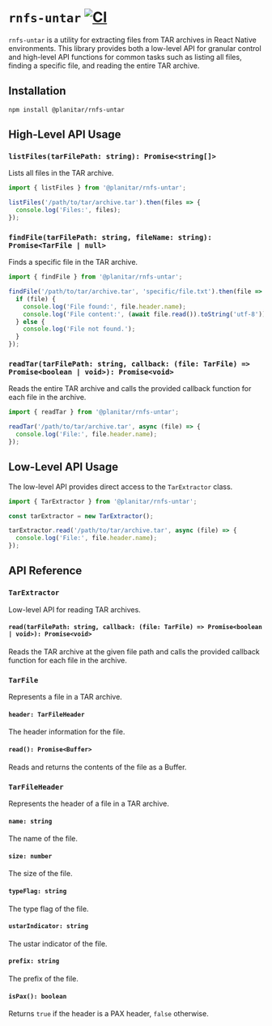 # `rnfs-untar` [![CI](https://github.com/PlanitarInc/rnfs-untar/actions/workflows/node.js.yml/badge.svg)](https://github.com/PlanitarInc/rnfs-untar/actions/workflows/node.js.yml)

`rnfs-untar` is a utility for extracting files from TAR archives in React Native environments. This library provides both a low-level API for granular control and high-level API functions for common tasks such as listing all files, finding a specific file, and reading the entire TAR archive.

## Installation

```
npm install @planitar/rnfs-untar
```

## High-Level API Usage

### `listFiles(tarFilePath: string): Promise<string[]>`

Lists all files in the TAR archive.

```javascript
import { listFiles } from '@planitar/rnfs-untar';

listFiles('/path/to/tar/archive.tar').then(files => {
  console.log('Files:', files);
});
```

### `findFile(tarFilePath: string, fileName: string): Promise<TarFile | null>`

Finds a specific file in the TAR archive.

```javascript
import { findFile } from '@planitar/rnfs-untar';

findFile('/path/to/tar/archive.tar', 'specific/file.txt').then(file => {
  if (file) {
    console.log('File found:', file.header.name);
    console.log('File content:', (await file.read()).toString('utf-8'));
  } else {
    console.log('File not found.');
  }
});
```

### `readTar(tarFilePath: string, callback: (file: TarFile) => Promise<boolean | void>): Promise<void>`

Reads the entire TAR archive and calls the provided callback function for each file in the archive.

```javascript
import { readTar } from '@planitar/rnfs-untar';

readTar('/path/to/tar/archive.tar', async (file) => {
  console.log('File:', file.header.name);
});
```

## Low-Level API Usage

The low-level API provides direct access to the `TarExtractor` class.

```javascript
import { TarExtractor } from '@planitar/rnfs-untar';

const tarExtractor = new TarExtractor();

tarExtractor.read('/path/to/tar/archive.tar', async (file) => {
  console.log('File:', file.header.name);
});
```

## API Reference

### `TarExtractor`

Low-level API for reading TAR archives.

#### `read(tarFilePath: string, callback: (file: TarFile) => Promise<boolean | void>): Promise<void>`

Reads the TAR archive at the given file path and calls the provided callback function for each file in the archive.

### `TarFile`

Represents a file in a TAR archive.

#### `header: TarFileHeader`

The header information for the file.

#### `read(): Promise<Buffer>`

Reads and returns the contents of the file as a Buffer.

### `TarFileHeader`

Represents the header of a file in a TAR archive.

#### `name: string`

The name of the file.

#### `size: number`

The size of the file.

#### `typeFlag: string`

The type flag of the file.

#### `ustarIndicator: string`

The ustar indicator of the file.

#### `prefix: string`

The prefix of the file.

#### `isPax(): boolean`

Returns `true` if the header is a PAX header, `false` otherwise.
